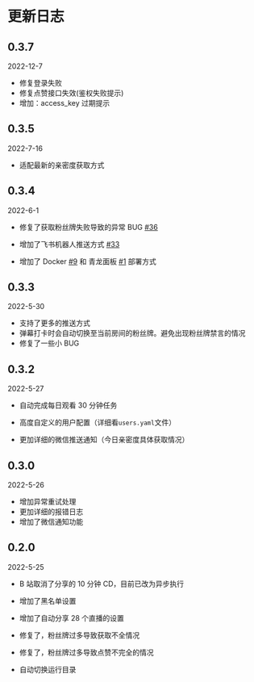 # 更新日志

## 0.3.7

2022-12-7

-   修复登录失败
-   修复点赞接口失效(鉴权失败提示)
-   增加：access_key 过期提示

## 0.3.5

2022-7-16

-   适配最新的亲密度获取方式

## 0.3.4

2022-6-1

-   修复了获取粉丝牌失败导致的异常 BUG [#36](https://github.com/XiaoMiku01/fansMedalHelper/issues/36)

-   增加了飞书机器人推送方式 [#33](https://github.com/XiaoMiku01/fansMedalHelper/issues/33)

-   增加了 Docker [#9](https://github.com/XiaoMiku01/fansMedalHelper/issues/9) 和 青龙面板 [#1](https://github.com/XiaoMiku01/fansMedalHelper/issues/1) 部署方式

## 0.3.3

2022-5-30

-   支持了更多的推送方式
-   弹幕打卡时会自动切换至当前房间的粉丝牌。避免出现粉丝牌禁言的情况
-   修复了一些小 BUG

## 0.3.2

2022-5-27

-   自动完成每日观看 30 分钟任务

-   高度自定义的用户配置（详细看`users.yaml`文件）
-   更加详细的微信推送通知（今日亲密度具体获取情况）

## 0.3.0

2022-5-26

-   增加异常重试处理
-   更加详细的报错日志
-   增加了微信通知功能

## 0.2.0

2022-5-25

-   B 站取消了分享的 10 分钟 CD，目前已改为异步执行

-   增加了黑名单设置

-   增加了自动分享 28 个直播的设置
-   修复了，粉丝牌过多导致获取不全情况
-   修复了，粉丝牌过多导致点赞不完全的情况
-   自动切换运行目录
